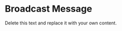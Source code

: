                            

Broadcast Message
=================

Delete this text and replace it with your own content.
